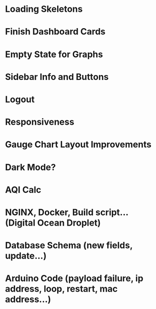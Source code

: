 # Loading Skeletons

# Finish Dashboard Cards

# Empty State for Graphs

# Sidebar Info and Buttons

# Logout

# Responsiveness

# Gauge Chart Layout Improvements

# Dark Mode?

# AQI Calc

# NGINX, Docker, Build script... (Digital Ocean Droplet)

# Database Schema (new fields, update...)

# Arduino Code (payload failure, ip address, loop, restart, mac address...)
